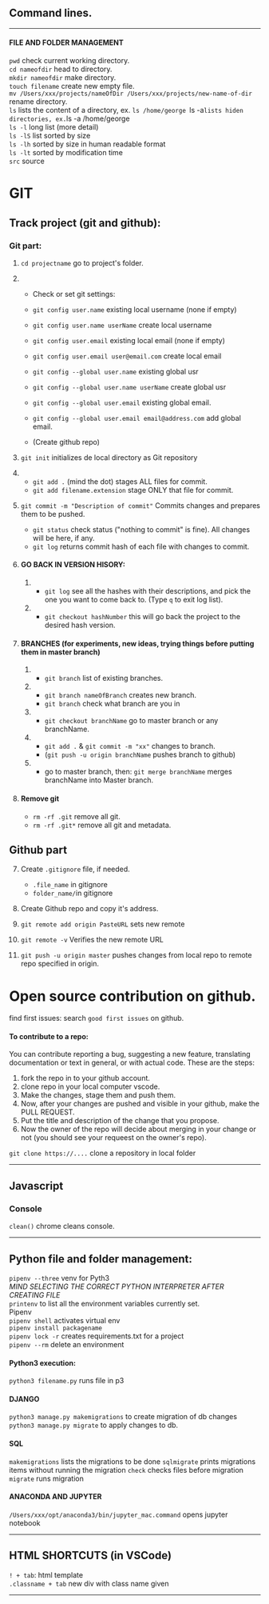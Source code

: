## Command lines.

---

#### FILE AND FOLDER MANAGEMENT

`pwd` check current working directory.  
`cd nameofdir` head to directory.  
`mkdir nameofdir` make directory.  
`touch filename` create new empty file.  
`mv /Users/xxx/projects/nameOfDir /Users/xxx/projects/new-name-of-dir` rename directory.  
`ls` lists the content of a directory, ex. `ls /home/george `ls -a`lists hiden directories, ex.`ls -a /home/george  
`ls -l` long list (more detail)  
`ls -lS` list sorted by size  
 `ls -lh` sorted by size in human readable format  
`ls -lt` sorted by modification time  
`src` source

# GIT

## Track project (git and github):

### Git part:

1. `cd projectname` go to project's folder.
1. - Check or set git settings:
   - `git config user.name` existing local username (none if empty)
   - `git config user.name userName` create local username
   - `git config user.email` existing local email (none if empty)
   - `git config user.email user@email.com` create local email
   - `git config --global user.name` existing global usr
   - `git config --global user.name userName` create global usr
   - `git config --global user.email` existing global email.
   - `git config --global user.email email@address.com` add global email.

   - (Create github repo)

1. `git init` initializes de local directory as Git repository
1. - `git add .` (mind the dot) stages ALL files for commit.
   - `git add filename.extension` stage ONLY that file for commit.
1. `git commit -m "Description of commit"` Commits changes and prepares them to be pushed.

   - `git status` check status ("nothing to commit" is fine). All changes will be here, if any.
   - `git log` returns commit hash of each file with changes to commit.

1. #### GO BACK IN VERSION HISORY:
   1. - `git log` see all the hashes with their descriptions, and pick the one you want to come back to. (Type `q` to exit log list).
   2. - `git checkout hashNumber` this will go back the project to the desired hash version.
1. #### BRANCHES (for experiments, new ideas, trying things before putting them in master branch)
   1. - `git branch` list of existing branches.
   2. - `git branch nameOfBranch` creates new branch.
      - `git branch` check what branch are you in
   3. - `git checkout branchName` go to master branch or any branchName.
   4. - `git add .` & `git commit -m "xx"` changes to branch.
      - (`git push -u origin branchName` pushes branch to github)
   5. - go to master branch, then: `git merge branchName` merges branchName into Master branch.
1. #### Remove git
   - `rm -rf .git` remove all git.
   - `rm -rf .git*` remove all git and metadata.

## Github part

7. Create `.gitignore` file, if needed.

   - `.file_name` in gitignore
   - `folder_name/`in gitignore

8. Create Github repo and copy it's address.
9. `git remote add origin PasteURL` sets new remote
10. `git remote -v` Verifies the new remote URL
11. `git push -u origin master` pushes changes from local repo to remote repo specified in origin.

# Open source contribution on github.

find first issues: search `good first issues` on github.

#### To contribute to a repo:

You can contribute reporting a bug, suggesting a new feature, translating
documentation or text in general, or with actual code. These are the steps:

1.  fork the repo in to your github account.
2.  clone repo in your local computer vscode.
3.  Make the changes, stage them and push them.
4.  Now, after your changes are pushed and visible in your github, make the PULL REQUEST.
5.  Put the title and description of the change that you propose.
6.  Now the owner of the repo will decide about merging in your change or not (you should see your requeest on the owner's repo).

`git clone https://....` clone a repository in local folder

---

## Javascript

### Console

`clean()` chrome cleans console.

---

## Python file and folder management:

`pipenv --three` venv for Pyth3  
_MIND SELECTING THE CORRECT PYTHON INTERPRETER AFTER CREATING FILE_  
`printenv` to list all the environment variables currently set.  
Pipenv  
`pipenv shell` activates virtual env  
`pipenv install packagename`  
`pipenv lock -r` creates requirements.txt for a project  
`pipenv --rm` delete an environment

#### Python3 execution:

`python3 filename.py` runs file in p3

#### DJANGO

`python3 manage.py makemigrations` to create migration of db changes  
`python3 manage.py migrate` to apply changes to db.

#### SQL

`makemigrations` lists the migrations to be done
`sqlmigrate` prints migrations items without running the migration
`check` checks files before migration
`migrate` runs migration

#### ANACONDA AND JUPYTER

`/Users/xxx/opt/anaconda3/bin/jupyter_mac.command` opens jupyter notebook

---

## HTML SHORTCUTS (in VSCode)

`! + tab`: html template  
`.classname + tab` new div with class name given

---
